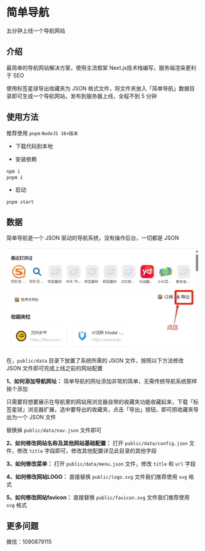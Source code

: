 # 简单导航
五分钟上线一个导航网站

## 介绍
最简单的导航网站解决方案，使用主流框架 Next.js技术栈编写，服务端渲染更利于 SEO

使用标签星球导出收藏夹为 JSON 格式文件，将文件夹放入「简单导航」数据目录即可生成一个导航网站，发布到服务器上线，全程不到 5 分钟

## 使用方法
推荐使用 `pnpm` `NodeJS 16+版本`


- 下载代码到本地

- 安装依赖

```
npm i
pnpm i
```

- 启动
```
pnpm start
```

## 数据
简单导航是一个 JSON 驱动的导航系统，没有操作后台，一切都是 JSON

<img src="./public//jc1.png" alt="数据目录" size="50%" />

在，`public/data` 目录下放置了系统所需的 JSON 文件，按照以下方法修改 JSON 文件即可完成上线之前的网站配置

**1、如何添加导航网址：** 简单导航的网址添加非常的简单，无需传统导航系统那样挨个添加

只需要将想要展示在导航里的网站用浏览器自带的收藏夹功能收藏起来，下载「标签星球」浏览器扩展，选中要导出的收藏夹，点击「导出」按钮，即可把收藏夹导出为一个 JSON 文件

替换掉 `public/data/nav.json` 文件即可

**2、如何修改网站名称及其他网站基础配置：** 打开 `public/data/config.json` 文件，修改 `title` 字段即可，修改其他配置详见此目录的其他字段

**3、如何修改菜单：** 打开 `public/data/menu.json` 文件，修改 `title` 和 `url` 字段

**4、如何修改网站LOGO：** 直接替换 `public/logo.svg` 文件我们推荐使用 `svg` 格式

**5、如何修改网站favicon：** 直接替换 `public/favicon.svg` 文件我们推荐使用 `svg` 格式

## 更多问题
微信：1090879115

